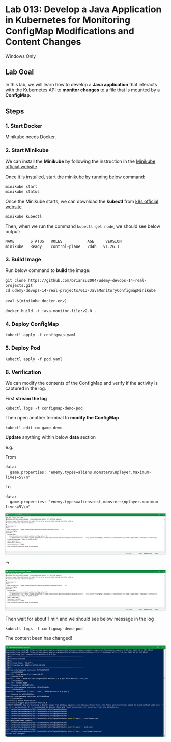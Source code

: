 # Lab 013: Develop a Java Application in Kubernetes for Monitoring ConfigMap Modifications and Content Changes

Windows Only

## Lab Goal

In this lab, we will learn how to develop a **Java application** that interacts with the Kubernetes API to **monitor changes** to a file that is mounted by a **ConfigMap**.

## Steps

### 1. Start Docker

Minikube needs Docker.

### 2. Start Minikube

We can install the **Minikube** by following the instruction in the [Minikube official website](https://minikube.sigs.k8s.io/docs/start/).

Once it is installed, start the minikube by running below command:

```dos
minikube start
minikube status
```

Once the Minikube starts, we can download the **kubectl** from [k8s official website](https://kubernetes.io/docs/tasks/tools/)

```dos
minikube kubectl
```

Then, when we run the command `kubectl get node`, we should see below output:

```dos
NAME       STATUS   ROLES           AGE     VERSION
minikube   Ready    control-plane   2d4h   v1.26.1
```

### 3. Build Image

Run below command to **build** the image:

```dos
git clone https://github.com/briansu2004/udemy-devops-14-real-projects.git
cd udemy-devops-14-real-projects/013-JavaMonitoryConfigmapMinikube

eval $(minikube docker-env)

docker build -t java-monitor-file:v2.0 .
```

### 4. Deploy ConfigMap

```dos
kubectl apply -f configmap.yaml
```

### 5. Deploy Pod

```dos
kubectl apply -f pod.yaml
```

### 6. Verification

We can modify the contents of the ConfigMap and verify if the activity is captured in the log.

First **stream the log**

```dos
kubectl logs -f configmap-demo-pod
```

Then open another terminal to **modify the ConfigMap**

```dos
kubectl edit cm game-demo
```

**Update** anything within below **data** section

e.g.

From

```dos
data:
  game.properties: "enemy.types=aliens,monsters\nplayer.maximum-lives=5\\n"
```

To

```dos
data:
  game.properties: "enemy.types=alienstest,monsters\nplayer.maximum-lives=5\\n"
```

![1679363205929](image/01_Y_WindowsOnly/1679363205929.png)

->

![1679363245390](image/01_Y_WindowsOnly/1679363245390.png)

Then wait for about 1 min and we should see below message in the log

```dos
kubectl logs -f configmap-demo-pod
```

The content been has changed!

![1679363428176](image/01_Y_WindowsOnly/1679363428176.png)
